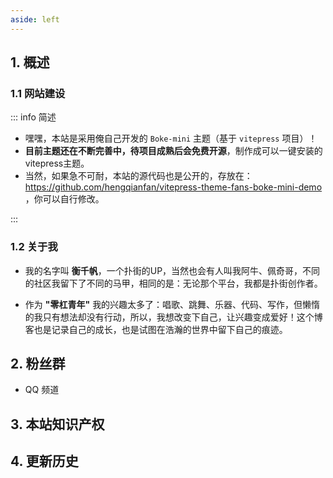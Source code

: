 ```yaml
---
aside: left
---
```




## 1. 概述

### 1.1 网站建设

::: info 简述

- 嘿嘿，本站是采用俺自己开发的 `Boke-mini` 主题（基于 `vitepress` 项目）！  
- **目前主题还在不断完善中，待项目成熟后会免费开源**，制作成可以一键安装的vitepress主题。  
- 当然，如果急不可耐，本站的源代码也是公开的，存放在：https://github.com/hengqianfan/vitepress-theme-fans-boke-mini-demo ，你可以自行修改。

:::

### 1.2 关于我

- 我的名字叫 **衡千帆**，一个扑街的UP，当然也会有人叫我阿牛、佩奇哥，不同的社区我留下了不同的马甲，相同的是：无论那个平台，我都是扑街创作者。

- 作为 **"零杠青年"** 我的兴趣太多了：唱歌、跳舞、乐器、代码、写作，但懒惰的我只有想法却没有行动，所以，我想改变下自己，让兴趣变成爱好！这个博客也是记录自己的成长，也是试图在浩瀚的世界中留下自己的痕迹。

<!-- - 现状就是我很 -->

## 2. 粉丝群

- QQ 频道

<cardQR />

<!-- ![](/others/qqpd.png) -->

## 3. 本站知识产权

## 4. 更新历史